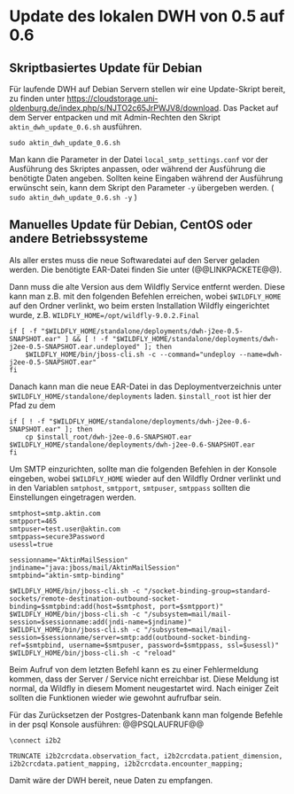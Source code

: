 Update des lokalen DWH von 0.5 auf 0.6
======================================

Skriptbasiertes Update für Debian
---------------------------------
Für laufende DWH auf Debian Servern stellen wir eine Update-Skript bereit, zu finden unter https://cloudstorage.uni-oldenburg.de/index.php/s/NJTO2c65JrPWJV8/download. Das Packet auf dem Server entpacken und mit Admin-Rechten den Skript `aktin_dwh_update_0.6.sh` ausführen. 
```
sudo aktin_dwh_update_0.6.sh
```
Man kann die Parameter in der Datei `local_smtp_settings.conf` vor der Ausführung des Skriptes anpassen, oder während der Ausführung die benötigte Daten angeben. Sollten keine Eingaben während der Ausführung erwünscht sein, kann dem Skript den Parameter `-y` übergeben werden. ( `sudo aktin_dwh_update_0.6.sh -y` )


Manuelles Update für Debian, CentOS oder andere Betriebssysteme
---------------------------------------------------------------
Als aller erstes muss die neue Softwaredatei auf den Server geladen werden. Die benötigte EAR-Datei finden Sie unter (@@LINKPACKETE@@). 

Dann muss die alte Version aus dem Wildfly Service entfernt werden. Diese kann man z.B. mit den folgenden Befehlen erreichen, wobei `$WILDFLY_HOME` auf den Ordner verlinkt, wo beim ersten Installation Wildfly eingerichtet wurde, z.B. `WILDFLY_HOME=/opt/wildfly-9.0.2.Final`
```
if [ -f "$WILDFLY_HOME/standalone/deployments/dwh-j2ee-0.5-SNAPSHOT.ear" ] && [ ! -f "$WILDFLY_HOME/standalone/deployments/dwh-j2ee-0.5-SNAPSHOT.ear.undeployed" ]; then 
	$WILDFLY_HOME/bin/jboss-cli.sh -c --command="undeploy --name=dwh-j2ee-0.5-SNAPSHOT.ear"
fi
```

Danach kann man die neue EAR-Datei in das Deploymentverzeichnis unter `$WILDFLY_HOME/standalone/deployments` laden. `$install_root` ist hier der Pfad zu dem 
```
if [ ! -f "$WILDFLY_HOME/standalone/deployments/dwh-j2ee-0.6-SNAPSHOT.ear" ]; then 
	cp $install_root/dwh-j2ee-0.6-SNAPSHOT.ear $WILDFLY_HOME/standalone/deployments/dwh-j2ee-0.6-SNAPSHOT.ear
fi
```

Um SMTP einzurichten, sollte man die folgenden Befehlen in der Konsole eingeben, wobei `$WILDFLY_HOME` wieder auf den Wildfly Ordner verlinkt und in den Variablen `smtphost`, `smtpport`, `smtpuser`, `smtppass` sollten die Einstellungen eingetragen werden. 
```
smtphost=smtp.aktin.com
smtpport=465
smtpuser=test.user@aktin.com
smtppass=secure3Password
usessl=true

sessionname="AktinMailSession"
jndiname="java:jboss/mail/AktinMailSession"
smtpbind="aktin-smtp-binding"

$WILDFLY_HOME/bin/jboss-cli.sh -c "/socket-binding-group=standard-sockets/remote-destination-outbound-socket-binding=$smtpbind:add(host=$smtphost, port=$smtpport)"
$WILDFLY_HOME/bin/jboss-cli.sh -c "/subsystem=mail/mail-session=$sessionname:add(jndi-name=$jndiname)"
$WILDFLY_HOME/bin/jboss-cli.sh -c "/subsystem=mail/mail-session=$sessionname/server=smtp:add(outbound-socket-binding-ref=$smtpbind, username=$smtpuser, password=$smtppass, ssl=$usessl)"
$WILDFLY_HOME/bin/jboss-cli.sh -c "reload"
```
Beim Aufruf von dem letzten Befehl kann es zu einer Fehlermeldung kommen, dass der Server / Service nicht erreichbar ist. Diese Meldung ist normal, da Wildfly in diesem Moment neugestartet wird. Nach einiger Zeit sollten die Funktionen wieder wie gewohnt aufrufbar sein. 

Für das Zurücksetzen der Postgres-Datenbank kann man folgende Befehle in der psql Konsole ausführen: @@PSQLAUFRUF@@
```
\connect i2b2

TRUNCATE i2b2crcdata.observation_fact, i2b2crcdata.patient_dimension, i2b2crcdata.patient_mapping, i2b2crcdata.encounter_mapping;
```

Damit wäre der DWH bereit, neue Daten zu empfangen.
